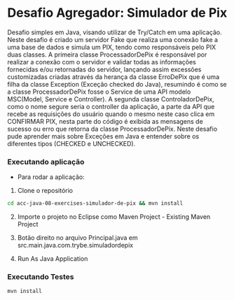 # Desafio Agregador: Simulador de Pix

Desafio simples em Java, visando utilizar de Try/Catch em uma aplicação. Neste desafio é criado um servidor Fake que realiza uma conexão fake a uma base de dados e simula um PIX, tendo como responsáveis pelo PIX duas classes. A primeira classe ProcessadorDePix é responsável por realizar a conexão com o servidor e validar todas as informações fornecidas e/ou retornadas do servidor, lançando assim excessões customizadas criadas através da herança da classe ErroDePix que é uma filha da classe Exception (Exceção checked do Java), resumindo é como se a classe ProcessadorDePix fosse o Service de uma API modelo MSC(Model, Service e Controller). A segunda classe ControladorDePix, como o nome segure seria o controller da aplicação, a parte da API que recebe as requisições do usuário quando o mesmo neste caso clica em CONFIRMAR PIX, nesta parte do código é exibida as mensagens de sucesso ou erro que retorna da classe ProcessadorDePix. Neste desafio pude aprender mais sobre Exceções em Java e entender sobre os diferentes tipos (CHECKED e UNCHECKED).


### Executando aplicação

- Para rodar a aplicação:

1. Clone o repositório

  ```bash
  cd acc-java-08-exercises-simulador-de-pix && mvn install
  ```

2. Importe o projeto no Eclipse como Maven Project - Existing Maven Project

3. Botão direito no arquivo Principal.java em src.main.java.com.trybe.simuladordepix

4. Run As Java Application


### Executando Testes

  ```bash
  mvn install
  ```
